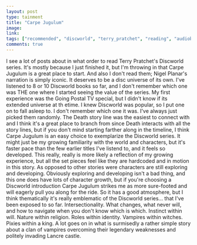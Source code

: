 ```yaml
---
layout: post
type: tainment
title: "Carpe Jugulum"
image: 
link: 
tags: ["recommended", "discworld", "terry_pratchet", "reading", "audiobook"]
comments: true
---
```

I see a lot of posts about in what order to read Terry Pratchet's Discworld series.  It's mostly because I just finished it, but I'm throwing in that Carpe Jugulum is a great place to start.  And also I don't read them; Nigel Planar's narration is simply iconic. It deserves to be a disc universe of its own.
I've listened to 8 or 10 Discworld books so far, and I don't remember which one was THE one where I started seeing the value of the series.  My first experience was the Going Postal TV special, but I didn't know if its extended universe at th etime.  I knew Discworld was popular, so I put one on to fall asleep to.  I don't remember which one it was.  I've always just picked them randomly.  The Death story line was the easiest to connect with and I think it's a great place to branch from since Death interacts with all the story lines, but if you don't mind starting farther along in the timeline, I think Carpe Jugulum is an easy choice to exemplarize the Discworld series.  It might just be my growing familiarity with the world and characters, but it's faster pace than the few earlier titles I've listend to, and it feels so developed.  This really, really is more likely a reflection of my growing experience, but all the set pieces feel like they are hardcoded and in motion in this story.  As opposed to other stories were characters are still exploring and developing.  Obviously exploring and developing isn't a bad thing, and this one does have lots of character growth, but if you're choosing a Discworld introduction Carpe Jugulum strikes me as more sure-footed and will eagerly pull you along for the ride.
So it has a good atmosphere, but I think thematically it's really emblematic of the Discworld series... that I've been exposed to so far.  Intersectionality.  What changes, what never will, and how to navigate when you don't know which is which.  Instinct within will.  Nature within religion.  Roles within identity. Vampires within witches.  Pixies within a king. A lot goes on in what is surmisedly a rather simple story about a clan of vampires overcoming their legendary weaknesses and politely invading Lancre castle.
